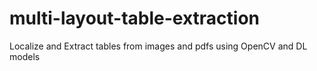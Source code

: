 # multi-layout-table-extraction
Localize and Extract tables from images and pdfs using OpenCV and DL models

